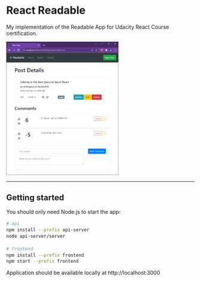 # React Readable

My implementation of the Readable App for Udacity React Course certification.

<img src=".docs/demo.png" width=300>

<hr>

## Getting started

You should only need Node.js to start the app:

```bash
# api
npm install --prefix api-server
node api-server/server

# frontend
npm install --prefix frontend
npm start --prefix frontend
```

Application should be available locally at http://localhost:3000